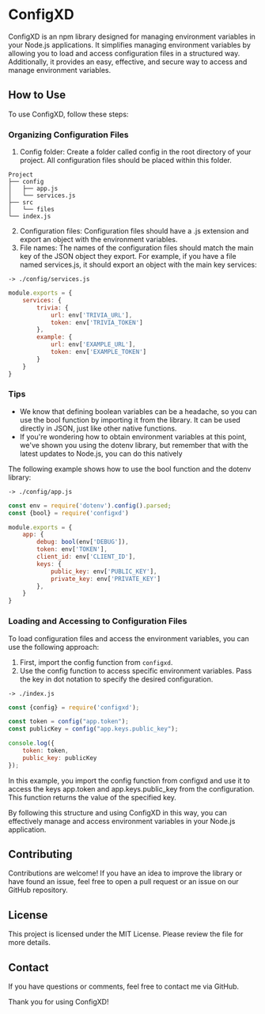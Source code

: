 # ConfigXD
ConfigXD is an npm library designed for managing environment variables in your Node.js applications. It simplifies managing environment variables by allowing you to load and access configuration files in a structured way. Additionally, it provides an easy, effective, and secure way to access and manage environment variables.

## How to Use
To use ConfigXD, follow these steps:

### Organizing Configuration Files
1. Config folder: Create a folder called config in the root directory of your project. All configuration files should be placed within this folder.

```
Project
├── config
│   ├── app.js
│   └── services.js
├── src
│   └── files
└── index.js
```

2. Configuration files: Configuration files should have a .js extension and export an object with the environment variables.
3. File names: The names of the configuration files should match the main key of the JSON object they export. For example, if you have a file named services.js, it should export an object with the main key services:

`-> ./config/services.js`
```js
module.exports = {
    services: {
        trivia: {
            url: env['TRIVIA_URL'],
            token: env['TRIVIA_TOKEN']
        },
        example: {
            url: env['EXAMPLE_URL'],
            token: env['EXAMPLE_TOKEN']
        }
    }
}
```

### Tips
- We know that defining boolean variables can be a headache, so you can use the bool function by importing it from the library. It can be used directly in JSON, just like other native functions.
- If you're wondering how to obtain environment variables at this point, we've shown you using the dotenv library, but remember that with the latest updates to Node.js, you can do this natively

The following example shows how to use the bool function and the dotenv library:

`-> ./config/app.js`
```js
const env = require('dotenv').config().parsed;
const {bool} = require('configxd')

module.exports = {
    app: {
        debug: bool(env['DEBUG']),
        token: env['TOKEN'],
        client_id: env['CLIENT_ID'],
        keys: {
            public_key: env['PUBLIC_KEY'],
            private_key: env['PRIVATE_KEY']
        },
    }
}
```

### Loading and Accessing to Configuration Files
To load configuration files and access the environment variables, you can use the following approach:
1. First, import the config function from `configxd`.
2. Use the config function to access specific environment variables. Pass the key in dot notation to specify the desired configuration.

`-> ./index.js`
```js
const {config} = require('configxd');

const token = config("app.token");
const publicKey = config("app.keys.public_key");

console.log({
    token: token,
    public_key: publicKey
});
```

In this example, you import the config function from configxd and use it to access the keys app.token and app.keys.public_key from the configuration. This function returns the value of the specified key.

By following this structure and using ConfigXD in this way, you can effectively manage and access environment variables in your Node.js application.

## Contributing
Contributions are welcome! If you have an idea to improve the library or have found an issue, feel free to open a pull request or an issue on our GitHub repository.

## License
This project is licensed under the MIT License. Please review the file for more details.

## Contact
If you have questions or comments, feel free to contact me via GitHub.

Thank you for using ConfigXD!
